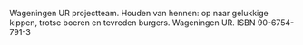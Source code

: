 Wageningen UR projectteam. Houden van hennen: op naar gelukkige kippen, trotse boeren en tevreden burgers. Wageningen UR. ISBN 90-6754-791-3
